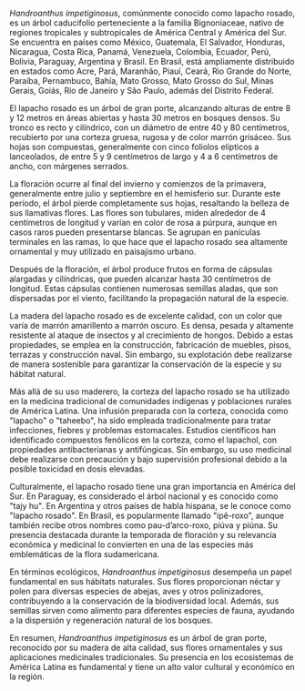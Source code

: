 _Handroanthus impetiginosus_, comúnmente conocido como lapacho rosado, es un árbol caducifolio perteneciente a la familia Bignoniaceae, nativo de regiones tropicales y subtropicales de América Central y América del Sur. Se encuentra en países como México, Guatemala, El Salvador, Honduras, Nicaragua, Costa Rica, Panamá, Venezuela, Colombia, Ecuador, Perú, Bolivia, Paraguay, Argentina y Brasil. En Brasil, está ampliamente distribuido en estados como Acre, Pará, Maranhão, Piauí, Ceará, Rio Grande do Norte, Paraíba, Pernambuco, Bahía, Mato Grosso, Mato Grosso do Sul, Minas Gerais, Goiás, Rio de Janeiro y São Paulo, además del Distrito Federal.

El lapacho rosado es un árbol de gran porte, alcanzando alturas de entre 8 y 12 metros en áreas abiertas y hasta 30 metros en bosques densos. Su tronco es recto y cilíndrico, con un diámetro de entre 40 y 80 centímetros, recubierto por una corteza gruesa, rugosa y de color marrón grisáceo. Sus hojas son compuestas, generalmente con cinco foliolos elípticos a lanceolados, de entre 5 y 9 centímetros de largo y 4 a 6 centímetros de ancho, con márgenes serrados.

La floración ocurre al final del invierno y comienzos de la primavera, generalmente entre julio y septiembre en el hemisferio sur. Durante este período, el árbol pierde completamente sus hojas, resaltando la belleza de sus llamativas flores. Las flores son tubulares, miden alrededor de 4 centímetros de longitud y varían en color de rosa a púrpura, aunque en casos raros pueden presentarse blancas. Se agrupan en panículas terminales en las ramas, lo que hace que el lapacho rosado sea altamente ornamental y muy utilizado en paisajismo urbano.

Después de la floración, el árbol produce frutos en forma de cápsulas alargadas y cilíndricas, que pueden alcanzar hasta 30 centímetros de longitud. Estas cápsulas contienen numerosas semillas aladas, que son dispersadas por el viento, facilitando la propagación natural de la especie.

La madera del lapacho rosado es de excelente calidad, con un color que varía de marrón amarillento a marrón oscuro. Es densa, pesada y altamente resistente al ataque de insectos y al crecimiento de hongos. Debido a estas propiedades, se emplea en la construcción, fabricación de muebles, pisos, terrazas y construcción naval. Sin embargo, su explotación debe realizarse de manera sostenible para garantizar la conservación de la especie y su hábitat natural.

Más allá de su uso maderero, la corteza del lapacho rosado se ha utilizado en la medicina tradicional de comunidades indígenas y poblaciones rurales de América Latina. Una infusión preparada con la corteza, conocida como "lapacho" o "taheebo", ha sido empleada tradicionalmente para tratar infecciones, fiebres y problemas estomacales. Estudios científicos han identificado compuestos fenólicos en la corteza, como el lapachol, con propiedades antibacterianas y antifúngicas. Sin embargo, su uso medicinal debe realizarse con precaución y bajo supervisión profesional debido a la posible toxicidad en dosis elevadas.

Culturalmente, el lapacho rosado tiene una gran importancia en América del Sur. En Paraguay, es considerado el árbol nacional y es conocido como "tajy hu". En Argentina y otros países de habla hispana, se le conoce como "lapacho rosado". En Brasil, es popularmente llamado "ipê-roxo", aunque también recibe otros nombres como pau-d’arco-roxo, piúva y piúna. Su presencia destacada durante la temporada de floración y su relevancia económica y medicinal lo convierten en una de las especies más emblemáticas de la flora sudamericana.

En términos ecológicos, _Handroanthus impetiginosus_ desempeña un papel fundamental en sus hábitats naturales. Sus flores proporcionan néctar y polen para diversas especies de abejas, aves y otros polinizadores, contribuyendo a la conservación de la biodiversidad local. Además, sus semillas sirven como alimento para diferentes especies de fauna, ayudando a la dispersión y regeneración natural de los bosques.

En resumen, _Handroanthus impetiginosus_ es un árbol de gran porte, reconocido por su madera de alta calidad, sus flores ornamentales y sus aplicaciones medicinales tradicionales. Su presencia en los ecosistemas de América Latina es fundamental y tiene un alto valor cultural y económico en la región.
